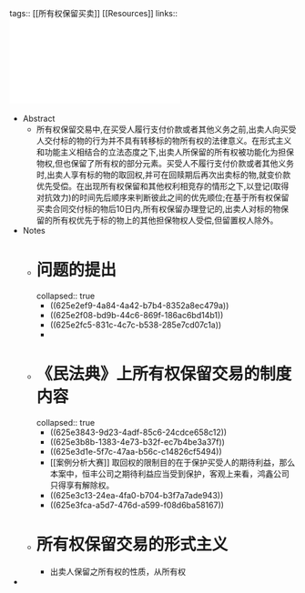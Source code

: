 tags:: [[所有权保留买卖]] [[Resources]]
links:: ![高_2020_《民法典》视野下所有权保留交易的法律构成.pdf](../assets/高_2020_《民法典》视野下所有权保留交易的法律构成_1650339158907_0.pdf)

- Abstract
	- 所有权保留交易中,在买受人履行支付价款或者其他义务之前,出卖人向买受人交付标的物的行为并不具有转移标的物所有权的法律意义。在形式主义和功能主义相结合的立法态度之下,出卖人所保留的所有权被功能化为担保物权,但也保留了所有权的部分元素。买受人不履行支付价款或者其他义务时,出卖人享有标的物的取回权,并可在回赎期后再次出卖标的物,就变价款优先受偿。在出现所有权保留和其他权利相竞存的情形之下,以登记(取得对抗效力)的时间先后顺序来判断彼此之间的优先顺位;在基于所有权保留买卖合同交付标的物后10日内,所有权保留办理登记的,出卖人对标的物保留的所有权优先于标的物上的其他担保物权人受偿,但留置权人除外。
- Notes
	- # 问题的提出
	  collapsed:: true
		- ((625e2ef9-4a84-4a42-b7b4-8352a8ec479a))
		- ((625e2f08-bd9b-44c6-869f-186ac6bd14b1))
		- ((625e2fc5-831c-4c7c-b538-285e7cd07c1a))
		-
	- # 《民法典》上所有权保留交易的制度内容
	  collapsed:: true
		- ((625e3843-9d23-4adf-85c6-24cdce658c12))
		- ((625e3b8b-1383-4e73-b32f-ec7b4be3a37f))
		- ((625e3d1e-5f7c-47aa-b56c-c14826cf5494))
		- [[案例分析大赛]] 取回权的限制目的在于保护买受人的期待利益，那么本案中，恒丰公司之期待利益应当受到保护，客观上来看，鸿鑫公司只得享有解除权。
		- ((625e3c13-24ea-4fa0-b704-b3f7a7ade943))
		- ((625e3fca-a5d7-476d-a599-f08d6ba58167))
	- # 所有权保留交易的形式主义
		- 出卖人保留之所有权的性质，从所有权
-